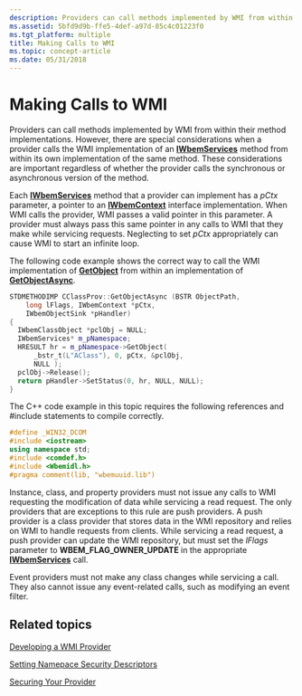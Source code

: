 ```yaml
---
description: Providers can call methods implemented by WMI from within their method implementations.
ms.assetid: 5bfd9d9b-ffe5-4def-a97d-85c4c01223f0
ms.tgt_platform: multiple
title: Making Calls to WMI
ms.topic: concept-article
ms.date: 05/31/2018
---
```


# Making Calls to WMI

Providers can call methods implemented by WMI from within their method implementations. However, there are special considerations when a provider calls the WMI implementation of an [**IWbemServices**](/windows/desktop/api/WbemCli/nn-wbemcli-iwbemservices) method from within its own implementation of the same method. These considerations are important regardless of whether the provider calls the synchronous or asynchronous version of the method.

Each [**IWbemServices**](/windows/desktop/api/WbemCli/nn-wbemcli-iwbemservices) method that a provider can implement has a *pCtx* parameter, a pointer to an [**IWbemContext**](/windows/desktop/api/WbemCli/nn-wbemcli-iwbemcontext) interface implementation. When WMI calls the provider, WMI passes a valid pointer in this parameter. A provider must always pass this same pointer in any calls to WMI that they make while servicing requests. Neglecting to set *pCtx* appropriately can cause WMI to start an infinite loop.

The following code example shows the correct way to call the WMI implementation of [**GetObject**](/windows/desktop/api/WbemCli/nf-wbemcli-iwbemservices-getobject) from within an implementation of [**GetObjectAsync**](/windows/desktop/api/WbemCli/nf-wbemcli-iwbemservices-getobjectasync).


```C++
STDMETHODIMP CClassProv::GetObjectAsync (BSTR ObjectPath,
    long lFlags, IWbemContext *pCtx,
    IWbemObjectSink *pHandler)
{
  IWbemClassObject *pclObj = NULL;
  IWbemServices* m_pNamespace;
  HRESULT hr = m_pNamespace->GetObject(
      _bstr_t(L"AClass"), 0, pCtx, &pclObj, 
      NULL );
  pclObj->Release();
  return pHandler->SetStatus(0, hr, NULL, NULL);
}
```



The C++ code example in this topic requires the following references and \#include statements to compile correctly.


```C++
#define _WIN32_DCOM
#include <iostream>
using namespace std;
#include <comdef.h>
#include <Wbemidl.h>
#pragma comment(lib, "wbemuuid.lib")
```



Instance, class, and property providers must not issue any calls to WMI requesting the modification of data while servicing a read request. The only providers that are exceptions to this rule are push providers. A push provider is a class provider that stores data in the WMI repository and relies on WMI to handle requests from clients. While servicing a read request, a push provider can update the WMI repository, but must set the *lFlags* parameter to **WBEM\_FLAG\_OWNER\_UPDATE** in the appropriate [**IWbemServices**](/windows/desktop/api/WbemCli/nn-wbemcli-iwbemservices) call.

Event providers must not make any class changes while servicing a call. They also cannot issue any event-related calls, such as modifying an event filter.

## Related topics

<dl> <dt>

[Developing a WMI Provider](developing-a-wmi-provider.md)
</dt> <dt>

[Setting Namepace Security Descriptors](setting-namespace-security-descriptors.md)
</dt> <dt>

[Securing Your Provider](securing-your-provider.md)
</dt> </dl>

 

 



